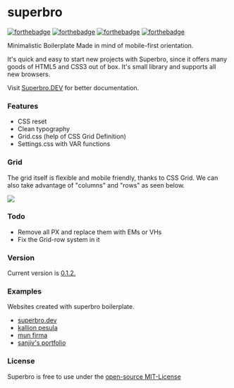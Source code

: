 # superbro
[![forthebadge](https://forthebadge.com/images/badges/built-with-love.svg)](https://forthebadge.com) [![forthebadge](https://forthebadge.com/images/badges/for-you.svg)](https://forthebadge.com) [![forthebadge](https://forthebadge.com/images/badges/uses-html.svg)](https://forthebadge.com) [![forthebadge](https://forthebadge.com/images/badges/uses-css.svg)](https://forthebadge.com)

Minimalistic Boilerplate
Made in mind of mobile-first orientation.

It's quick and easy to start new projects with Superbro, since it offers many goods of HTML5 and CSS3 out of box. It's small library and supports all new browsers.

Visit [Superbro.DEV](https://superbro.dev) for better documentation.

### Features
- CSS reset
- Clean typography 
- Grid.css (help of CSS Grid Definition)
- Settings.css with VAR functions

### Grid
The grid itself is flexible and mobile friendly, thanks to CSS Grid. 
We can also take advantage of "columns" and "rows" as seen below.

![](https://github.com/eync/SuperBro.dev/blob/master/gif.gif)

### Todo
- Remove all PX and replace them with EMs or VHs
- Fix the Grid-row system in it

### Version
Current version is [0.1.2.](https://github.com/eync/superbro/releases/tag/v0.1.2)

### Examples
Websites created with superbro boilerplate.
-   [superbro.dev](https://superbro.dev)
-   [kallion pesula](https://kallionpesula.com)
-   [mun firma](https://munfirma.fi)
-   [sanjiv's portfolio](https://sanjiv.info)

### License
Superbro is free to use under the [open-source MIT-License](https://github.com/eync/superbro/blob/master/LICENSE.md)

